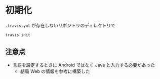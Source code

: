 # 初期化

`.travis.yml` が存在しないリポジトリのディレクトリで

```
travis init
```

## 注意点

- 言語を設定するときに Android ではなく Java と入力する必要があった
  - 結局 Web の情報を参考に構築した
